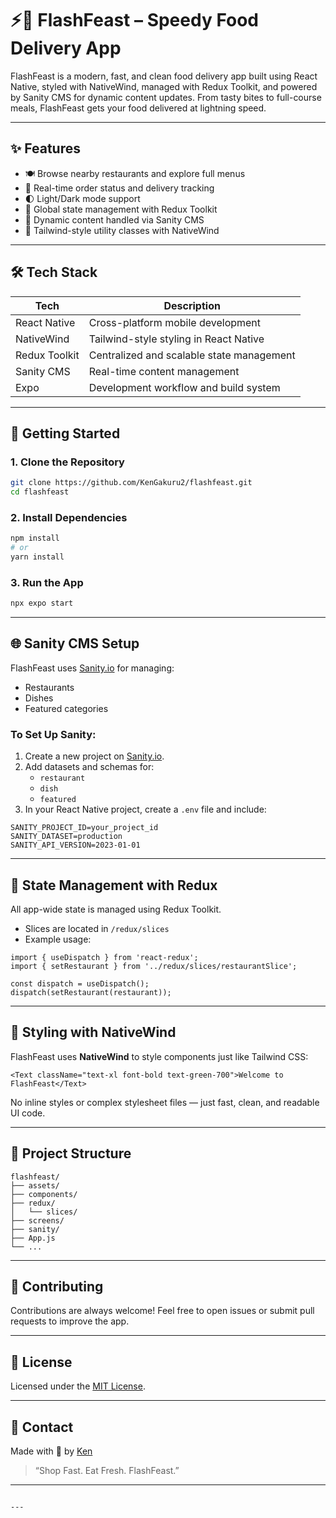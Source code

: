 # ⚡🍔 FlashFeast – Speedy Food Delivery App

FlashFeast is a modern, fast, and clean food delivery app built using React Native, styled with NativeWind, managed with Redux Toolkit, and powered by Sanity CMS for dynamic content updates.
From tasty bites to full-course meals, FlashFeast gets your food delivered at lightning speed.

---

## ✨ Features

- 🍽️ Browse nearby restaurants and explore full menus
- 🛵 Real-time order status and delivery tracking
- 🌓 Light/Dark mode support
- 🧠 Global state management with Redux Toolkit
- 🧾 Dynamic content handled via Sanity CMS
- 💅 Tailwind-style utility classes with NativeWind

---

## 🛠️ Tech Stack

| Tech            | Description                                 |
|-----------------|---------------------------------------------|
| React Native    | Cross-platform mobile development           |
| NativeWind      | Tailwind-style styling in React Native      |
| Redux Toolkit   | Centralized and scalable state management   |
| Sanity CMS      | Real-time content management                |
| Expo            | Development workflow and build system       |

---

## 🚀 Getting Started

### 1. Clone the Repository

```bash
git clone https://github.com/KenGakuru2/flashfeast.git
cd flashfeast
```

### 2. Install Dependencies

```bash
npm install
# or
yarn install
```

### 3. Run the App

```bash
npx expo start
```

---

## 🌐 Sanity CMS Setup

FlashFeast uses [Sanity.io](https://www.sanity.io/) for managing:

- Restaurants
- Dishes
- Featured categories

### To Set Up Sanity:

1. Create a new project on [Sanity.io](https://www.sanity.io/).
2. Add datasets and schemas for:
   - `restaurant`
   - `dish`
   - `featured`
3. In your React Native project, create a `.env` file and include:

```env
SANITY_PROJECT_ID=your_project_id
SANITY_DATASET=production
SANITY_API_VERSION=2023-01-01
```

---

## 🧠 State Management with Redux

All app-wide state is managed using Redux Toolkit.

- Slices are located in `/redux/slices`
- Example usage:

```tsx
import { useDispatch } from 'react-redux';
import { setRestaurant } from '../redux/slices/restaurantSlice';

const dispatch = useDispatch();
dispatch(setRestaurant(restaurant));
```

---

## 💅 Styling with NativeWind

FlashFeast uses **NativeWind** to style components just like Tailwind CSS:

```tsx
<Text className="text-xl font-bold text-green-700">Welcome to FlashFeast</Text>
```

No inline styles or complex stylesheet files — just fast, clean, and readable UI code.

---

## 📁 Project Structure

```
flashfeast/
├── assets/
├── components/
├── redux/
│   └── slices/
├── screens/
├── sanity/
├── App.js
└── ...
```

---

## 🤝 Contributing

Contributions are always welcome! Feel free to open issues or submit pull requests to improve the app.

---

## 📃 License

Licensed under the [MIT License](./LICENSE).

---

## 💬 Contact

Made with 💚 by [Ken](https://github.com/yourusername)

> “Shop Fast. Eat Fresh. FlashFeast.”

---
```

---


